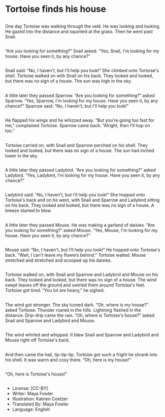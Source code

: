 # Tortoise finds his house

##
One day Tortoise was walking through the veld. He was looking and looking. He
gazed into the distance and squinted at the grass.
Then he went past Snail.

##
“Are you looking for something?” Snail asked.
“Yes, Snail, I'm looking for my house. Have you
seen it, by any chance?”

##
Snail said: “No, I haven't, but I'll help you look!”
She climbed onto Tortoise's shell. Tortoise walked on with Snail on his back. They
looked and looked, but there was no sign of a house. The sun was high in the sky.

##
A little later they passed Sparrow.
“Are you looking for something?” asked Sparrow.
“Yes, Sparrow, I'm looking for my house. Have you seen it, by any chance?”
Sparrow said: “No, I haven't, but I'll help you look!”

##
He flapped his wings and he
whizzed away.
“But you're going too fast for
me,” complained
Tortoise.
Sparrow came back. “Alright,
then I'll hop on too.”

##
Tortoise carried on, with Snail
and Sparrow perched
on his shell. They looked and
looked, but there was
no sign of a house. The sun had
inched lower in the
sky.

##
A little later they passed Ladybird.
“Are you looking for something?” asked Ladybird.
“Yes, Ladybird, I'm looking for my house. Have you seen it, by any chance?”

##
Ladybird said: “No, I haven't,
but I'll help you look!”
She hopped onto Tortoise's
back and on he went,
with Snail and Sparrow and
Ladybird sitting on his
back.
They looked and looked, but
there was no sign of a
house. A breeze started to blow.

##
A little later they passed Mouse. He was making a garland of daisies.
“Are you looking for something?” asked Mouse.
“Yes, Mouse, I'm looking for my house. Have you seen it, by any chance?”

##
Mouse said: “No, I haven't, but
I'll help you look!”
He hopped onto Tortoise's back.
“Wait, I can't leave my flowers
behind.” Tortoise waited. Mouse
stretched and stretched and
scooped up his daisies.

##
Tortoise walked on, with Snail
and Sparrow and
Ladybird and Mouse on his
back. They looked and looked,
but there was no sign of a
house. The wind swept leaves
off the ground and swirled them
around Tortoise's feet.
Tortoise got tired. “You lot are
heavy,” he sighed.

##
The wind got stronger. The sky
turned dark.
“Oh, where is my house?” asked
Tortoise.
Thunder roared in the hills.
Lightning flashed in the
distance. Drip-drip came the
rain.
“Oh, where is Tortoise's house?”
asked Snail and Sparrow and
Ladybird and Mouse.

##
The wind whirled and whipped. It
blew Snail and Sparrow and Ladybird and Mouse right off Tortoise's back.

##
And then came the hail, tip-tip-tip.
Tortoise got such a fright he shrank into his shell. It was warm and cosy there.
“Oh, here is my house!”

##
“Oh, here is Tortoise's house!”

##
* License: [CC-BY]
* Writer: Maya Fowler
* Illustration: Katrien Coetzer
* Translated By: Maya Fowler
* Language: English
